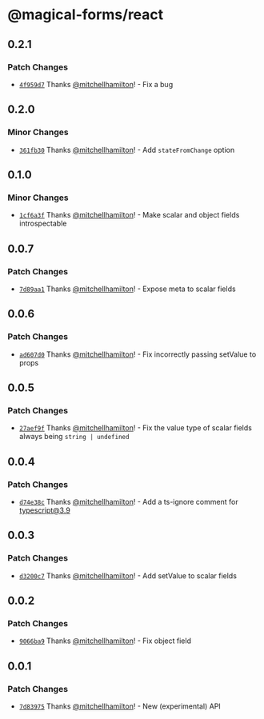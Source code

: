 # @magical-forms/react

## 0.2.1

### Patch Changes

- [`4f959d7`](https://github.com/Thinkmill/magical-forms/commit/4f959d7a56724b48f114cf855a4ac7488045d520) Thanks [@mitchellhamilton](https://github.com/mitchellhamilton)! - Fix a bug

## 0.2.0

### Minor Changes

- [`361fb30`](https://github.com/Thinkmill/magical-forms/commit/361fb304c3441a604dfb218b2aac54c570c7e25d) Thanks [@mitchellhamilton](https://github.com/mitchellhamilton)! - Add `stateFromChange` option

## 0.1.0

### Minor Changes

- [`1cf6a3f`](https://github.com/Thinkmill/magical-forms/commit/1cf6a3f82d5a97d14ec3a8aaa2cc1e19103b2f41) Thanks [@mitchellhamilton](https://github.com/mitchellhamilton)! - Make scalar and object fields introspectable

## 0.0.7

### Patch Changes

- [`7d89aa1`](https://github.com/Thinkmill/magical-forms/commit/7d89aa1831034a62d59e8b41f1ba10f6a711e67e) Thanks [@mitchellhamilton](https://github.com/mitchellhamilton)! - Expose meta to scalar fields

## 0.0.6

### Patch Changes

- [`ad607d0`](https://github.com/Thinkmill/magical-forms/commit/ad607d0663aac99bd03dafa540aec6c2118f4d09) Thanks [@mitchellhamilton](https://github.com/mitchellhamilton)! - Fix incorrectly passing setValue to props

## 0.0.5

### Patch Changes

- [`27aef9f`](https://github.com/Thinkmill/magical-forms/commit/27aef9ff19506ced1397e4e8a171ea544f59d1af) Thanks [@mitchellhamilton](https://github.com/mitchellhamilton)! - Fix the value type of scalar fields always being `string | undefined`

## 0.0.4

### Patch Changes

- [`d74e38c`](https://github.com/Thinkmill/magical-forms/commit/d74e38c51cda2f1fb09b689d54aac7bd8c55853c) Thanks [@mitchellhamilton](https://github.com/mitchellhamilton)! - Add a ts-ignore comment for typescript@3.9

## 0.0.3

### Patch Changes

- [`d3200c7`](https://github.com/Thinkmill/magical-forms/commit/d3200c7a41f2ec5083338179073fe7b09c1b0c8e) Thanks [@mitchellhamilton](https://github.com/mitchellhamilton)! - Add setValue to scalar fields

## 0.0.2

### Patch Changes

- [`9066ba9`](https://github.com/Thinkmill/magical-forms/commit/9066ba9222effc6fd3c7841226e5a569b59d3d8b) Thanks [@mitchellhamilton](https://github.com/mitchellhamilton)! - Fix object field

## 0.0.1

### Patch Changes

- [`7d83975`](https://github.com/Thinkmill/magical-forms/commit/7d8397557cb5a545f1a338a0266673282bc150ff) Thanks [@mitchellhamilton](https://github.com/mitchellhamilton)! - New (experimental) API
